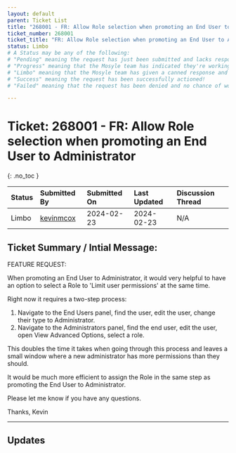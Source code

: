 ```yaml
---
layout: default
parent: Ticket List
title: "268001 - FR: Allow Role selection when promoting an End User to Administrator"
ticket_number: 268001
ticket_title: "FR: Allow Role selection when promoting an End User to Administrator"
status: Limbo
# A Status may be any of the following:
# "Pending" meaning the request has just been submitted and lacks response.
# "Progress" meaning that the Mosyle team has indicated they're working on it.
# "Limbo" meaning that the Mosyle team has given a canned response and the request has been closed without much of a followup.
# "Success" meaning the request has been successfully actioned!
# "Failed" meaning that the request has been denied and no chance of working on it 😔

---
```


# Ticket: 268001 - FR: Allow Role selection when promoting an End User to Administrator
{: .no_toc }
  
| Status | Submitted By | Submitted On | Last Updated | Discussion Thread |
|:---|:---|:---|:---|:---|
| Limbo | [kevinmcox](https://github.com/kevinmcox) | 2024-02-23 | 2024-02-23 | N/A |

## Ticket Summary / Intial Message:

FEATURE REQUEST:

When promoting an End User to Administrator, it would very helpful to have an option to select a Role to 'Limit user permissions' at the same time.

Right now it requires a two-step process:

1. Navigate to the End Users panel, find the user, edit the user, change their type to Administrator.
2. Navigate to the Administrators panel, find the end user, edit the user, open View Advanced Options, select a role.

This doubles the time it takes when going through this process and leaves a small window where a new administrator has more permissions than they should.

It would be much more efficient to assign the Role in the same step as promoting the End User to Administrator.

Please let me know if you have any questions.

Thanks,
Kevin

---

## Updates

<!-- 
Please do descending order for recency, oldest -> most recent
Replace line breaks with <br><br> tags

Quick template:

### Date YYYY-MM-DD

|From: | Mosyle Support |
|:---|:---|
|| *Paragraph 1<br><br>Paragraph 2<br><br>Paragraph 3<br><br>.* |

-->

